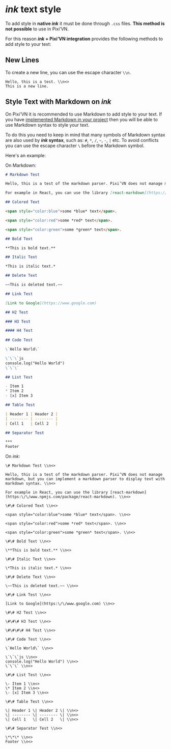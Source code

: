 # *ink* text style

To add style in **native *ink*** it must be done through `.css` files. **This method is not possible** to use in Pixi’VN.

For this reason ***ink* + Pixi’VN integration** provides the following methods to add style to your text:

## New Lines

To create a new line, you can use the escape character `\\n`.

```ink
Hello, this is a test. \\n<>
This is a new line.
```

## Style Text with Markdown on *ink*

On Pixi’VN it is recommended to use Markdown to add style to your text. If you have [implemented Markdown in your project](/start/markdown.md) then you will be able to use Markdown syntax to style your text.

To do this you need to keep in mind that many symbols of Markdown syntax are also used by ***ink* syntax**, such as: `#`, `*`, `/`, `~`, `-`, `|` etc. To avoid conflicts you can use the escape character `\` before the Markdown symbol.

Here's an example:

On Markdown:

```markdown
# Markdown Test

Hello, this is a test of the markdown parser. Pixi’VN does not manage markdown, but you can implement a markdown parser to display text with markdown syntax.

For example in React, you can use the library [react-markdown](https://www.npmjs.com/package/react-markdown).

## Colored Text

<span style="color:blue">some *blue* text</span>.

<span style="color:red">some *red* text</span>.

<span style="color:green">some *green* text</span>.

## Bold Text

**This is bold text.**

## Italic Text

*This is italic text.*

## Delete Text

~~This is deleted text.~~

## Link Test

[Link to Google](https://www.google.com)

## H2 Test

### H3 Test

#### H4 Test
 
## Code Test

\`Hello World\`

\`\`\`js
console.log("Hello World")
\`\`\`

## List Test

- Item 1
* Item 2
- [x] Item 3

## Table Test

| Header 1 | Header 2 |
| -------- | -------- |
| Cell 1   | Cell 2   |

## Separator Test

***
Footer
```

On *ink*:

```ink
\# Markdown Test \\n<>

Hello, this is a test of the markdown parser. Pixi’VN does not manage markdown, but you can implement a markdown parser to display text with markdown syntax. \\n<>

For example in React, you can use the library [react-markdown](https:\/\/www.npmjs.com/package/react-markdown). \\n<>

\#\# Colored Text \\n<>

<span style="color:blue">some *blue* text</span>. \\n<>

<span style="color:red">some *red* text</span>. \\n<>

<span style="color:green">some *green* text</span>. \\n<>

\#\# Bold Text \\n<>

\**This is bold text.** \\n<>

\#\# Italic Text \\n<>

\*This is italic text.* \\n<>

\#\# Delete Text \\n<>

\~~This is deleted text.~~ \\n<>

\#\# Link Test \\n<>

[Link to Google](https:\/\/www.google.com) \\n<>

\#\# H2 Test \\n<>

\#\#\# H3 Test \\n<>

\#\#\#\# H4 Test \\n<>
 
\#\# Code Test \\n<>

\`Hello World\` \\n<>

\`\`\`js \\n<>
console.log("Hello World") \\n<>
\`\`\` \\n<>

\#\# List Test \\n<>

\- Item 1 \\n<>
\* Item 2 \\n<>
\- [x] Item 3 \\n<>

\#\# Table Test \\n<>

\| Header 1 \| Header 2 \| \\n<>
\| -------- \| -------- \| \\n<>
\| Cell 1   \| Cell 2   \| \\n<>

\#\# Separator Test \\n<>

\*\*\* \\n<>
Footer \\n<>
```
